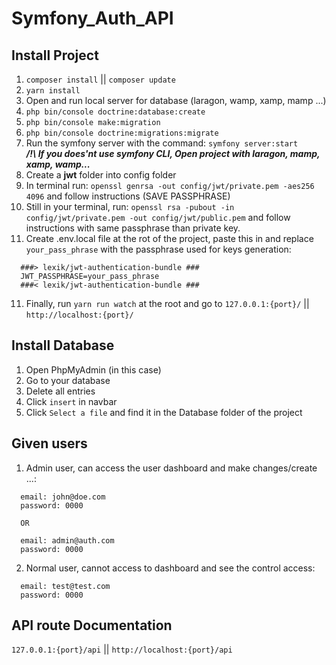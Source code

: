 # Symfony_Auth_API

## Install Project

1. `composer install` || `composer update`
2. `yarn install`
3. Open and run local server for database (laragon, wamp, xamp, mamp ...)
4. `php bin/console doctrine:database:create`
5. `php bin/console make:migration`
6. `php bin/console doctrine:migrations:migrate`
7. Run the symfony server with the command: `symfony server:start`  
  ***/!\ If you does'nt use symfony CLI, Open project with laragon, mamp, xamp, wamp...***
7. Create a **jwt** folder into config folder  
8. In terminal run: `openssl genrsa -out config/jwt/private.pem -aes256 4096` and follow instructions (SAVE PASSPHRASE)  
9. Still in your terminal, run: `openssl rsa -pubout -in config/jwt/private.pem -out config/jwt/public.pem` and follow instructions with same passphrase than private key.  
10. Create .env.local file at the rot of the project, paste this in and replace `your_pass_phrase` with the passphrase used for keys generation:  
  ```
    ###> lexik/jwt-authentication-bundle ###
    JWT_PASSPHRASE=your_pass_phrase
    ###< lexik/jwt-authentication-bundle ###
  ```  
11. Finally, run `yarn run watch` at the root and go to `127.0.0.1:{port}/` || `http://localhost:{port}/`  

## Install Database
1. Open PhpMyAdmin (in this case)
2. Go to your database
3. Delete all entries
4. Click `insert` in navbar
5. Click `Select a file` and find it in the Database folder of the project

## Given users  
1. Admin user, can access the user dashboard and make changes/create ...:  
  ```
    email: john@doe.com
    password: 0000
    
    OR
    
    email: admin@auth.com
    password: 0000
  ```  
2. Normal user, cannot access to dashboard and see the control access:  
  ```  
    email: test@test.com
    password: 0000
  ```  
    
## API route Documentation  
`127.0.0.1:{port}/api` || `http://localhost:{port}/api`
